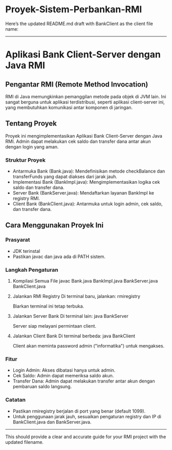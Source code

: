 # Proyek-Sistem-Perbankan-RMI

Here’s the updated README.md draft with BankClient as the client file name:

---

# Aplikasi Bank Client-Server dengan Java RMI

## Pengantar RMI (Remote Method Invocation)
RMI di Java memungkinkan pemanggilan metode pada objek di JVM lain. Ini sangat berguna untuk aplikasi terdistribusi, seperti aplikasi client-server ini, yang membutuhkan komunikasi antar komponen di jaringan.

## Tentang Proyek
Proyek ini mengimplementasikan Aplikasi Bank Client-Server dengan Java RMI. Admin dapat melakukan cek saldo dan transfer dana antar akun dengan login yang aman.

### Struktur Proyek
- Antarmuka Bank (Bank.java): Mendefinisikan metode checkBalance dan transferFunds yang dapat diakses dari jarak jauh.
- Implementasi Bank (BankImpl.java): Mengimplementasikan logika cek saldo dan transfer dana.
- Server Bank (BankServer.java): Mendaftarkan layanan BankImpl ke registry RMI.
- Client Bank (BankClient.java): Antarmuka untuk login admin, cek saldo, dan transfer dana.

## Cara Menggunakan Proyek Ini

### Prasyarat
- JDK terinstal
- Pastikan javac dan java ada di PATH sistem.

### Langkah Pengaturan

1. Kompilasi Semua File
      javac Bank.java BankImpl.java BankServer.java BankClient.java
   

2. Jalankan RMI Registry
   Di terminal baru, jalankan:
      rmiregistry
   
   Biarkan terminal ini tetap terbuka.

3. Jalankan Server Bank
   Di terminal lain:
      java BankServer
   
   Server siap melayani permintaan client.

4. Jalankan Client Bank
   Di terminal berbeda:
      java BankClient
   
   Client akan meminta password admin ("informatika") untuk mengakses.

### Fitur
- Login Admin: Akses dibatasi hanya untuk admin.
- Cek Saldo: Admin dapat memeriksa saldo akun.
- Transfer Dana: Admin dapat melakukan transfer antar akun dengan pembaruan saldo langsung.

### Catatan
- Pastikan rmiregistry berjalan di port yang benar (default 1099).
- Untuk penggunaan jarak jauh, sesuaikan pengaturan registry dan IP di BankClient.java dan BankServer.java.

--- 

This should provide a clear and accurate guide for your RMI project with the updated filename.
